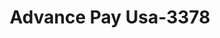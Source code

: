 ---
f_zip-code: 44092
f_state-code: OH
title: Advance Pay Usa-3378
f_phone: 440-516-9801
f_city-only: Wickliffe
f_address: 30439 Euclid Avenue Wickliffe
f_location-unique-id: '3378'
slug: advance-pay-usa-3378
updated-on: '2024-05-30T13:46:58.046Z'
created-on: '2024-05-30T13:36:59.803Z'
published-on: '2024-05-30T13:54:32.469Z'
f_city-state: cms/city/wickliffe-oh.md
f_company: cms/company/advance-pay-usa.md
f_state: cms/state/ohio.md
layout: '[payday-loan].html'
tags: payday-loan
---